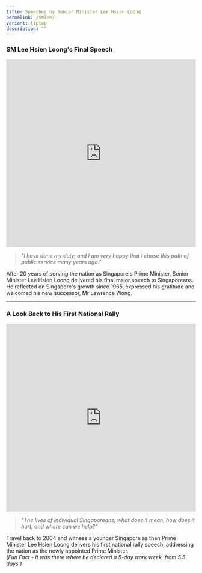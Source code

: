 ```yaml
---
title: Speeches by Senior Minister Lee Hsien Loong
permalink: /smlee/
variant: tiptap
description: ""
---
```

<h3><strong>SM Lee Hsien Loong's Final Speech</strong></h3>
<div class="iframe-wrapper">
<iframe height="500" width="100%" allowfullscreen="true" frameborder="0" src="https://www.youtube.com/embed/wSWBC4qCfjo?si=Txb1_LC92xjXI5qm"></iframe>
</div>
<blockquote>
<p><em>"I have done my duty, and I am very happy that I chose this path of public service many years ago."</em>
</p>
</blockquote>
<p></p>
<p>After 20 years of serving the nation as Singapore's Prime Minister, Senior
Minister Lee Hsien Loong delivered his final major speech to Singaporeans.
He reflected on Singapore's growth since 1965, expressed his gratitude
and welcomed his new successor, Mr Lawrence Wong.</p>
<hr>
<p></p>
<h3><strong>A Look Back to His First National Rally</strong></h3>
<div class="iframe-wrapper">
<iframe height="500" width="100%" allowfullscreen="true" frameborder="0" src="https://www.youtube.com/embed/1nWK-F36fBs?si=I_3gdgSi6pAChqmP"></iframe>
</div>
<blockquote>
<p><em>"The lives of individual Singaporeans, what does it mean, how does it hurt, and where can we help?"</em>
</p>
</blockquote>
<p>Travel back to 2004 and witness a younger Singapore as then Prime Minister
Lee Hsien Loong delivers his first national rally speech, addressing the
nation as the newly appointed Prime Minister.
<br>(<em>Fun Fact - It was there where he declared a 5-day work week, from 5.5 days.)</em>
</p>